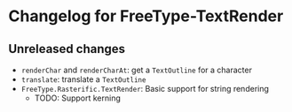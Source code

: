# Changelog for FreeType-TextRender

## Unreleased changes

- `renderChar` and `renderCharAt`: get a `TextOutline` for a character
- `translate`: translate a `TextOutline`
- `FreeType.Rasterific.TextRender`: Basic support for string rendering
  - TODO: Support kerning
